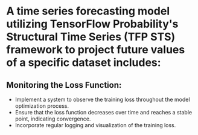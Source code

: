 # A time series forecasting model utilizing TensorFlow Probability's Structural Time Series (TFP STS) framework to project future values of a specific dataset includes:
## Monitoring the Loss Function:

- Implement a system to observe the training loss throughout the model optimization process.
- Ensure that the loss function decreases over time and reaches a stable point, indicating convergence.
- Incorporate regular logging and visualization of the training loss.
